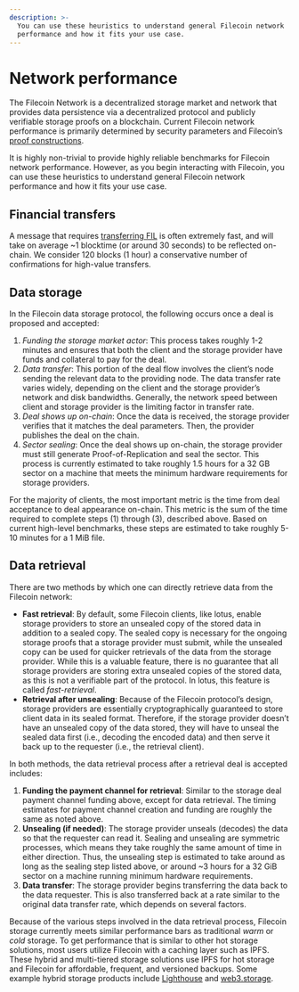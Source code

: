 ```yaml
---
description: >-
  You can use these heuristics to understand general Filecoin network
  performance and how it fits your use case.
---
```


# Network performance

The Filecoin Network is a decentralized storage market and network that provides data persistence via a decentralized protocol and publicly verifiable storage proofs on a blockchain. Current Filecoin network performance is primarily determined by security parameters and Filecoin’s [proof constructions](https://spec.filecoin.io/#algorithms\_\_pos).

It is highly non-trivial to provide highly reliable benchmarks for Filecoin network performance. However, as you begin interacting with Filecoin, you can use these heuristics to understand general Filecoin network performance and how it fits your use case.

## Financial transfers

A message that requires [transferring FIL](https://lotus.filecoin.io/docs/set-up/manage-fil/) is often extremely fast, and will take on average \~1 blocktime (or around 30 seconds) to be reflected on-chain. We consider 120 blocks (1 hour) a conservative number of confirmations for high-value transfers.

## Data storage

In the Filecoin data storage protocol, the following occurs once a deal is proposed and accepted:

1. _Funding the storage market actor_: This process takes roughly 1-2 minutes and ensures that both the client and the storage provider have funds and collateral to pay for the deal.
2. _Data transfer_: This portion of the deal flow involves the client’s node sending the relevant data to the providing node. The data transfer rate varies widely, depending on the client and the storage provider’s network and disk bandwidths. Generally, the network speed between client and storage provider is the limiting factor in transfer rate.
3. _Deal shows up on-chain_: Once the data is received, the storage provider verifies that it matches the deal parameters. Then, the provider publishes the deal on the chain.
4. _Sector sealing_: Once the deal shows up on-chain, the storage provider must still generate Proof-of-Replication and seal the sector. This process is currently estimated to take roughly 1.5 hours for a 32 GB sector on a machine that meets the minimum hardware requirements for storage providers.

For the majority of clients, the most important metric is the time from deal acceptance to deal appearance on-chain. This metric is the sum of the time required to complete steps (1) through (3), described above. Based on current high-level benchmarks, these steps are estimated to take roughly 5-10 minutes for a 1 MiB file.

## Data retrieval

There are two methods by which one can directly retrieve data from the Filecoin network:

* **Fast retrieval**: By default, some Filecoin clients, like lotus, enable storage providers to store an unsealed copy of the stored data in addition to a sealed copy. The sealed copy is necessary for the ongoing storage proofs that a storage provider must submit, while the unsealed copy can be used for quicker retrievals of the data from the storage provider. While this is a valuable feature, there is no guarantee that all storage providers are storing extra unsealed copies of the stored data, as this is not a verifiable part of the protocol. In lotus, this feature is called _fast-retrieval_.
* **Retrieval after unsealing**: Because of the Filecoin protocol’s design, storage providers are essentially cryptographically guaranteed to store client data in its sealed format. Therefore, if the storage provider doesn’t have an unsealed copy of the data stored, they will have to unseal the sealed data first (i.e., decoding the encoded data) and then serve it back up to the requester (i.e., the retrieval client).

In both methods, the data retrieval process after a retrieval deal is accepted includes:

1. **Funding the payment channel for retrieval**: Similar to the storage deal payment channel funding above, except for data retrieval. The timing estimates for payment channel creation and funding are roughly the same as noted above.
2. **Unsealing (if needed)**: The storage provider unseals (decodes) the data so that the requester can read it. Sealing and unsealing are symmetric processes, which means they take roughly the same amount of time in either direction. Thus, the unsealing step is estimated to take around as long as the sealing step listed above, or around \~3 hours for a 32 GiB sector on a machine running minimum hardware requirements.
3. **Data transfer**: The storage provider begins transferring the data back to the data requester. This is also transferred back at a rate similar to the original data transfer rate, which depends on several factors.

Because of the various steps involved in the data retrieval process, Filecoin storage currently meets similar performance bars as traditional _warm_ or _cold_ storage. To get performance that is similar to other hot storage solutions, most users utilize Filecoin with a caching layer such as IPFS. These hybrid and multi-tiered storage solutions use IPFS for hot storage and Filecoin for affordable, frequent, and versioned backups. Some example hybrid storage products include [Lighthouse](https://www.lighthouse.storage/) and [web3.storage](https://web3.storage/).
